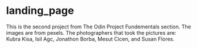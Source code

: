 # landing_page
This is the second project from The Odin Project Fundementals section.  The images are from pexels.  The photographers that took the pictures are: Kubra Kisa, Isil Agc, Jonathon Borba, Mesut Cicen, and Susan Flores.

